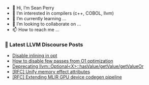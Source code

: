 - 👋 Hi, I’m Sean Perry
- 👀 I’m interested in compilers (c++, COBOL, llvm)
- 🌱 I’m currently learning ...
- 💞️ I’m looking to collaborate on ...
- 📫 How to reach me ...

<!---
s66perry/s66perry is a ✨ special ✨ repository because its `README.md` (this file) appears on your GitHub profile.
You can click the Preview link to take a look at your changes.
--->
### 📕 Latest LLVM Discourse Posts

<!-- DISCOURSE-LLVM:START -->
- [Disable inlining in opt](https://discourse.llvm.org/t/disable-inlining-in-opt/66254#post_6)
- [How to disable few passes from O1 optimization](https://discourse.llvm.org/t/how-to-disable-few-passes-from-o1-optimization/70845#post_7)
- [Deprecating llvm::Optional&lt;X&gt;::hasValue/getValue/getValueOr](https://discourse.llvm.org/t/deprecating-llvm-optional-x-hasvalue-getvalue-getvalueor/63716?page=3#post_42)
- [[RFC] Unify memory effect attributes](https://discourse.llvm.org/t/rfc-unify-memory-effect-attributes/65579?page=2#post_24)
- [[RFC] Extending MLIR GPU device codegen pipeline](https://discourse.llvm.org/t/rfc-extending-mlir-gpu-device-codegen-pipeline/70199?page=2#post_38)
<!-- DISCOURSE-LLVM:END -->
